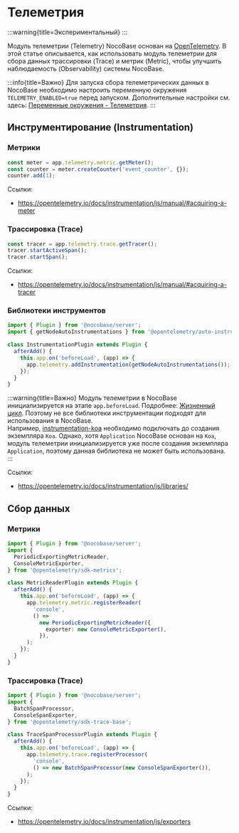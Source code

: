 # Телеметрия

:::warning{title=Экспериментальный}
:::

Модуль телеметрии (Telemetry) NocoBase основан на <a href="https://opentelemetry.io/" target="_blank">OpenTelemetry</a>. В этой статье описывается, как использовать модуль телеметрии для сбора данных трассировки (Trace) и метрик (Metric), чтобы улучшить наблюдаемость (Observability) системы NocoBase.

:::info{title=Важно}
Для запуска сбора телеметрических данных в NocoBase необходимо настроить переменную окружения `TELEMETRY_ENABLED=true` перед запуском. Дополнительные настройки см. здесь: [Переменные окружения - Телеметрия](../../welcome/getting-started/env.md#telemetry_enabled).
:::

## Инструментирование (Instrumentation)

### Метрики

```ts
const meter = app.telemetry.metric.getMeter();
const counter = meter.createCounter('event_counter', {});
counter.add(1);
```

Ссылки:

- <a href="https://opentelemetry.io/docs/instrumentation/js/manual/#acquiring-a-meter" target="_blank">https://opentelemetry.io/docs/instrumentation/js/manual/#acquiring-a-meter</a>

### Трассировка (Trace)

```ts
const tracer = app.telemetry.trace.getTracer();
tracer.startActiveSpan();
tracer.startSpan();
```

Ссылки:

- <a href="https://opentelemetry.io/docs/instrumentation/js/manual/#acquiring-a-tracer" target="_blank">https://opentelemetry.io/docs/instrumentation/js/manual/#acquiring-a-tracer</a>

### Библиотеки инструментов

```ts
import { Plugin } from '@nocobase/server';
import { getNodeAutoInstrumentations } from '@opentelemetry/auto-instrumentations-node';

class InstrumentationPlugin extends Plugin {
  afterAdd() {
    this.app.on('beforeLoad', (app) => {
      app.telemetry.addInstrumentation(getNodeAutoInstrumentations());
    });
  }
}
```

:::warning{title=Важно}
Модуль телеметрии в NocoBase инициализируется на этапе `app.beforeLoad`. Подробнее: [Жизненный цикл](../life-cycle.md). Поэтому не все библиотеки инструментации подходят для использования в NocoBase.  
Например, <a href="https://www.npmjs.com/package/@opentelemetry/instrumentation-koa" target="_blank">instrumentation-koa</a> необходимо подключать до создания экземпляра `Koa`. Однако, хотя `Application` NocoBase основан на `Koa`, модуль телеметрии инициализируется уже после создания экземпляра `Application`, поэтому данная библиотека не может быть использована.
:::

Ссылки:

- <a href="https://opentelemetry.io/docs/instrumentation/js/libraries/" target="_blank">https://opentelemetry.io/docs/instrumentation/js/libraries/</a>

## Сбор данных

### Метрики

```ts
import { Plugin } from '@nocobase/server';
import {
  PeriodicExportingMetricReader,
  ConsoleMetricExporter,
} from '@opentelemetry/sdk-metrics';

class MetricReaderPlugin extends Plugin {
  afterAdd() {
    this.app.on('beforeLoad', (app) => {
      app.telemetry.metric.registerReader(
        'console',
        () =>
          new PeriodicExportingMetricReader({
            exporter: new ConsoleMetricExporter(),
          }),
      );
    });
  }
}
```

### Трассировка (Trace)

```ts
import { Plugin } from '@nocobase/server';
import {
  BatchSpanProcessor,
  ConsoleSpanExporter,
} from '@opentelemetry/sdk-trace-base';

class TraceSpanProcessorPlugin extends Plugin {
  afterAdd() {
    this.app.on('beforeLoad', (app) => {
      app.telemetry.trace.registerProcessor(
        'console',
        () => new BatchSpanProcessor(new ConsoleSpanExporter()),
      );
    });
  }
}
```

Ссылки:

- <a href="https://opentelemetry.io/docs/instrumentation/js/exporters" target="_blank">https://opentelemetry.io/docs/instrumentation/js/exporters</a>
